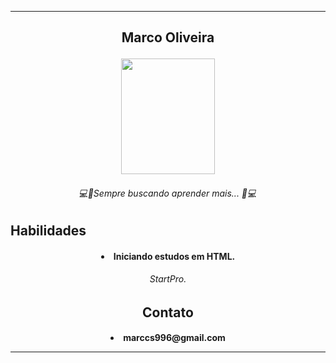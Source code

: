 ****
<h2 p align="center">
Marco Oliveira
<p align="center">

<img src="https://cdn.discordapp.com/attachments/435514046192812045/1064720779817779200/1673919597333.jpg" width="150" height="185">

<h6 p align="center">
 💻🚀Sempre buscando aprender mais... 🚀💻 
  
## Habilidades
<h4 p align="center"> <li>
 Iniciando estudos em HTML.
<h6 p align="center"> StartPro.

## Contato
<h4 p align="center"> <li>
marccs996@gmail.com
 
 ****
